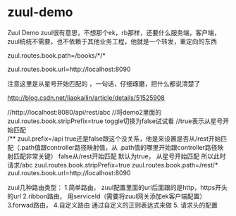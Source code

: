 # zuul-demo
Zuul Demo
zuul很有意思，不想那个ek，rb那样，还要什么服务端，客户端，zuul统统不需要，也不依赖于其他业务工程，他就是一个转发，重定向的东西

zuul.routes.book.path=/books\/\*\/\*

zuul.routes.book.url=http://localhost:8090

 注意这里是从星号开始匹配的 ，一句话，仔细琢磨，把什么都说清楚了
 
 
 http://blog.csdn.net/liaokailin/article/details/51525908
 
 
//http://localhost:8080/api/rest/abc 
//将demo2里面的zuul.routes.book.stripPrefix=true toggle切换为false试试看
    //true表示从星号开始匹配  
    /**
zuul.prefix=/api true还是false跟这个没关系，他是来设置是否从/rest开始匹配（.path值跟controller路径映射值，从
.path值的哪里开始跟controller路径映射匹配非常关键）
 false从/rest开始匹配 默认为true，
从星号开始匹配 所以此时请求/abc
zuul.routes.book.stripPrefix=true 
zuul.routes.book.path=/rest/*
zuul.routes.book.url=http://localhost:8090

zuul几种路由类型：
1.简单路由， zuul配置里面的url后面跟的是http，https开头的url
2.ribbon路由， 用serviceId（需要将zuul网关添加ek客户端配置）
3.forwad路由，
4.自定义路由 通过自定义的正则表达式来做
5. 请求头的配置


